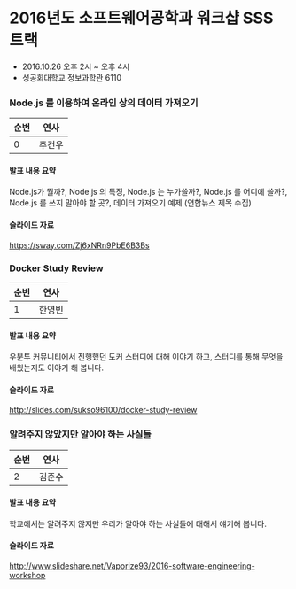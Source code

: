 # 2016년도 소프트웨어공학과 워크샵 SSS 트랙

- 2016.10.26 오후 2시 ~ 오후 4시
- 성공회대학교 정보과학관 6110

### Node.js 를 이용하여 온라인 상의 데이터 가져오기
순번|연사
--- | ---
0 | 추건우
#### 발표 내용 요약
Node.js가 뭘까?, Node.js 의 특징, Node.js 는 누가쓸까?, Node.js 를 어디에 쓸까?, Node.js 를 쓰지 말아야 할 곳?, 데이터 가져오기 예제 (연합뉴스 제목 수집)
#### 슬라이드 자료
https://sway.com/Zj6xNRn9PbE6B3Bs

### Docker Study Review
순번|연사
--- | ---
1 | 한영빈
#### 발표 내용 요약
우분투 커뮤니티에서 진행했던 도커 스터디에 대해 이야기 하고, 스터디를 통해 무엇을 배웠는지도 이야기 해 봅니다.
#### 슬라이드 자료
http://slides.com/sukso96100/docker-study-review

### 알려주지 않았지만 알아야 하는 사실들
순번|연사
--- | ---
2 | 김준수
#### 발표 내용 요약
학교에서는 알려주지 않지만 우리가 알아야 하는 사실들에 대해서 얘기해 봅니다.
#### 슬라이드 자료
http://www.slideshare.net/Vaporize93/2016-software-engineering-workshop
